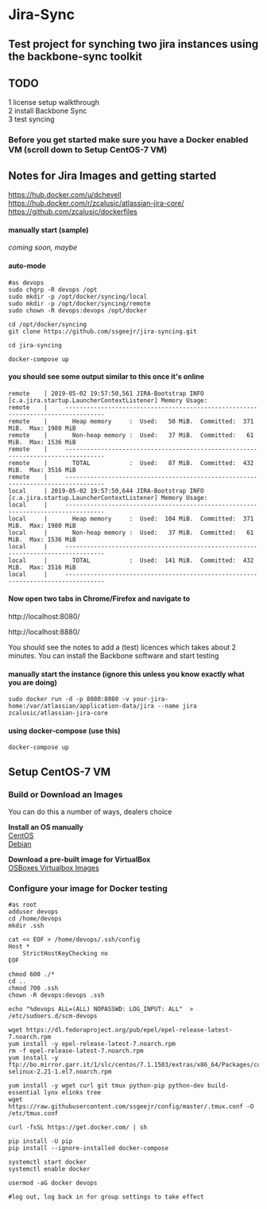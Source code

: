 # Jira-Sync

## Test project for synching two jira instances using the backbone-sync toolkit

## TODO  
1 license setup walkthrough  
2 install Backbone Sync  
3 test syncing 

### Before you get started make sure you have a Docker enabled VM (scroll down to Setup CentOS-7 VM)

## Notes for Jira Images and getting started

https://hub.docker.com/u/dchevell
https://hub.docker.com/r/zcalusic/atlassian-jira-core/
https://github.com/zcalusic/dockerfiles


#### manually start (sample)  
_coming soon, maybe_  

#### auto-mode  
```
#as devops
sudo chgrp -R devops /opt
sudo mkdir -p /opt/docker/syncing/local
sudo mkdir -p /opt/docker/syncing/remote
sudo chown -R devops:devops /opt/docker

cd /opt/docker/syncing
git clone https://github.com/ssgeejr/jira-syncing.git

cd jira-syncing

docker-compose up

```

#### you should see some output similar to this once it's online

```
remote    | 2019-05-02 19:57:50,561 JIRA-Bootstrap INFO      [c.a.jira.startup.LauncherContextListener] Memory Usage:
remote    |     ---------------------------------------------------------------------------------
remote    |       Heap memory     :  Used:   50 MiB.  Committed:  371 MiB.  Max: 1980 MiB
remote    |       Non-heap memory :  Used:   37 MiB.  Committed:   61 MiB.  Max: 1536 MiB
remote    |     ---------------------------------------------------------------------------------
remote    |       TOTAL           :  Used:   87 MiB.  Committed:  432 MiB.  Max: 3516 MiB
remote    |     ---------------------------------------------------------------------------------
local     | 2019-05-02 19:57:50,644 JIRA-Bootstrap INFO      [c.a.jira.startup.LauncherContextListener] Memory Usage:
local     |     ---------------------------------------------------------------------------------
local     |       Heap memory     :  Used:  104 MiB.  Committed:  371 MiB.  Max: 1980 MiB
local     |       Non-heap memory :  Used:   37 MiB.  Committed:   61 MiB.  Max: 1536 MiB
local     |     ---------------------------------------------------------------------------------
local     |       TOTAL           :  Used:  141 MiB.  Committed:  432 MiB.  Max: 3516 MiB
local     |     ---------------------------------------------------------------------------------
```


#### Now open two tabs in Chrome/Firefox and navigate to  
http://localhost:8080/  

http://localhost:8880/  

You should see the notes to add a (test) licences which takes about 2 minutes.  You can install the Backbone software and start testing    



#### manually start the instance (ignore this unless you know exactly what you are doing)  
```
sudo docker run -d -p 8080:8080 -v your-jira-home:/var/atlassian/application-data/jira --name jira zcalusic/atlassian-jira-core
```

#### using docker-compose (use this)  
```
docker-compose up 
```

## Setup CentOS-7 VM
### Build or Download an Images
You can do this a number of ways, dealers choice  

**Install an OS manually**  
[CentOS](https://www.centos.org/download/ "CentOS Distributions")  
[Debian](https://www.debian.org/distrib/ "Debian Distributions")  

**Download a pre-built image for VirtualBox**  
[OSBoxes Virtualbox Images](https://www.osboxes.org/virtualbox-images/ "VirtualBox Images")  

### Configure your image for Docker testing
```
#as root
adduser devops
cd /home/devops
mkdir .ssh

cat << EOF > /home/devops/.ssh/config
Host *
    StrictHostKeyChecking no
EOF

chmod 600 ./*
cd ..
chmod 700 .ssh
chown -R devops:devops .ssh

echo "%devops ALL=(ALL) NOPASSWD: LOG_INPUT: ALL"  > /etc/sudoers.d/scm-devops

wget https://dl.fedoraproject.org/pub/epel/epel-release-latest-7.noarch.rpm
yum install -y epel-release-latest-7.noarch.rpm
rm -f epel-release-latest-7.noarch.rpm
yum install -y ftp://bo.mirror.garr.it/1/slc/centos/7.1.1503/extras/x86_64/Packages/container-selinux-2.21-1.el7.noarch.rpm

yum install -y wget curl git tmux python-pip python-dev build-essential lynx elinks tree
wget https://raw.githubusercontent.com/ssgeejr/config/master/.tmux.conf -O /etc/tmux.conf

curl -fsSL https://get.docker.com/ | sh

pip install -U pip
pip install --ignore-installed docker-compose

systemctl start docker
systemctl enable docker

usermod -aG docker devops

#log out, log back in for group settings to take effect
```




